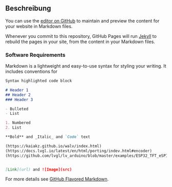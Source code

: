 ## Beschreibung

You can use the [editor on GitHub](https://github.com/mcjohnffs/RAU-DAB-Radio-V2/edit/gh-pages/index.md) to maintain and preview the content for your website in Markdown files.

Whenever you commit to this repository, GitHub Pages will run [Jekyll](https://jekyllrb.com/) to rebuild the pages in your site, from the content in your Markdown files.

### Software Requirements

Markdown is a lightweight and easy-to-use syntax for styling your writing. It includes conventions for

```markdown
Syntax highlighted code block

# Header 1
## Header 2
### Header 3

- Bulleted
- List

1. Numbered
2. List

**Bold** and _Italic_ and `Code` text

(https://kaiakz.github.io/walv/index.html)
(https://docs.lvgl.io/latest/en/html/porting/indev.html#encoder)
(https://github.com/lvgl/lv_arduino/blob/master/examples/ESP32_TFT_eSPI/ESP32_TFT_eSPI.ino)


[Link](url) and ![Image](src)
```

For more details see [GitHub Flavored Markdown](https://guides.github.com/features/mastering-markdown/).



